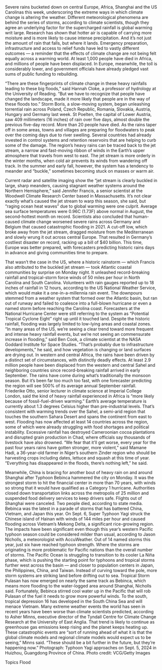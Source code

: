 Severe rains bucketed down on central Europe, Africa, Shanghai and the US Carolinas this week, underscoring the extreme ways in which climate change is altering the weather.
Different meteorological phenomena are behind the series of storms, according to climate scientists, though they agree an underlying factor for the supercharged rainfall is global warming writ large. Research has shown that hotter air is capable of carrying more moisture and is more likely to cause intense precipitation.
And it’s not just the amount of rain that falls, but where it lands. Emergency preparation, infrastructure and access to relief funds have led to vastly different outcomes — a reminder that the effects of climate change are not being felt equally across a warming world. At least 1,000 people have died in Africa, and millions of people have been displaced. In Europe, meanwhile, the toll is considerably lower, and government officials have already pledged vast sums of public funding to rebuilding.

“There are these fingerprints of climate change in these heavy rainfalls leading to these big floods,” said Hannah Cloke, a professor of hydrology at the University of Reading. “But we have to recognize that people have changed the landscape, made it more likely that people are in the way of these floods too.”
Storm Boris, a slow-moving system, began unleashing torrential rain across Poland, Czech Republic, Romania, Slovakia, Austria, Hungary and Germany last week. St Poelten, the capital of Lower Austria, saw 409 millimeters (16 inches) of rain over five days, almost double the previous five-day record. More than 20 people have died.
As the rains taper off in some areas, towns and villages are preparing for floodwaters to peak over the coming days due to river swelling. Several countries had already invested in control systems and retention reservoirs that are helping to curb some of the damage.
The region’s heavy rains can be traced back to the jet stream, a narrow and fast-moving ribbon of winds in the Earth’s upper atmosphere that travels from west to east. The jet stream is more orderly in the winter months, when cold air prevents its winds from wandering off track. In the summer and early fall, however, the system has a tendency to meander and “buckle,” sometimes becoming stuck on masses or warm air.





Current radar and satellite imaging show the “jet stream is clearly buckled in large, sharp meanders, causing stagnant weather systems around the Northern Hemisphere,” said Jennifer Francis, a senior scientist at the Woodwell Climate Research Center based in Massachusetts. It’s not clear exactly what’s caused the jet stream to warp this season, she said, but “raging ocean heat waves” due to global warming were one culprit. Average sea surface temperatures were 0.96C (1.73F) above normal in August, the second-hottest month on record.
Scientists also concluded that human-caused climate change worsened severe rains across Germany and Belgium that caused catastrophic flooding in 2021. A cut-off low, which broke away from the jet stream, dragged moisture from the Mediterranean and slowly wrung it out across central Europe. That resulted in Germany’s costliest disaster on record, racking up a bill of $40 billion. This time, Europe was better prepared, with forecasters predicting historic rains days in advance and giving communities time to prepare.

That wasn’t the case in the US, where a historic rainstorm — which Francis also attributed to the buckled jet stream — took Atlantic coastal communities by surprise on Monday night. It unleashed record-breaking rainfall and tropical-storm force winds of 50 miles per hour in North Carolina and South Carolina. Volunteers with rain gauges reported up to 18 inches of rainfall in 12 hours, according to the US National Weather Service, which would make it a one-in-a-millennia rain event.
The downpours stemmed from a weather system that formed over the Atlantic basin, but ran out of runway and failed to coalesce into a full-blown hurricane or even a named storm before reaching the Carolina coast. Forecasters at the National Hurricane Center were still referring to the system as “Potential Tropical Cyclone Eight” right up until it touched land.
Despite the historic rainfall, flooding was largely limited to low-lying areas and coastal zones. “In many areas of the US, we’re seeing a clear trend toward more frequent and intense heavy rainfall events, but we’re not seeing an commensurate increase in flooding,” said Ben Cook, a climate scientist at the NASA Goddard Institute for Space Studies. “That’s probably due to infrastructure developments,” he said, and how vegetation is changing or land surfaces are drying out.
In western and central Africa, the rains have been driven by a distinct set of circumstances, with distinctly deadly effects.
At least 2.9 million people have been displaced from the western and central Sahel and neighboring countries since record-breaking rainfall arrived in early September. The rains have come during what’s traditionally the monsoon season. But it’s been far too much too fast, with one forecaster predicting the region will see 500% of its average annual September rainfall.
Friederike Otto, senior lecturer in climate science at Imperial College London, said the kind of heavy rainfall experienced in Africa is “more likely because of fossil-fuel-driven warming.” Earth’s average temperature is currently about 1.3 degrees Celsius higher than pre-industrial levels. That’s consistent with warming trends over the Sahel, a semi-arid region that touches the southern Sahara Desert and spans the continent from east to west.
Flooding has now affected at least 14 countries across the region, some of which were already struggling with food shortages and political instability. Excessive rainfall has destroyed Cameroonian cocoa plantations and disrupted grain production in Chad, where officials say thousands of livestock have also drowned.
“We fear that it’ll get worse, every year for the past four years rains have gotten stronger, more violent,” said Mamane Hadi, a 36-year-old farmer in Niger’s southern Zinder region who should be harvesting crops including dates, lettuce and squash at this time of year. “Everything has disappeared in the floods, there’s nothing left,” he said.

Meanwhile, China is bracing for another bout of heavy rain on and around Shanghai after Typhoon Bebinca hammered the city on Monday. It was the strongest storm to hit the financial center in more than 70 years, with winds so strong that it would have qualified as a Category 1 hurricane.
Authorities closed down transportation links across the metropolis of 25 million and suspended food delivery services to keep drivers safe. Flights out of Shanghai were canceled. Two people died, according to state media.
Bebinca was the latest in a parade of storms that has battered China, Vietnam, and Japan this year. On Sept. 6, Super Typhoon Yagi struck the Chinese island of Hainan with winds of 144 miles per hour and caused flooding across Vietnam’s Mekong Delta, a significant rice-growing region.
The impacts have been significant even though this year’s western Pacific typhoon season could be considered milder than usual, according to Jason Nicholls, a meteorologist with AccuWeather. Out of 14 named storms this year, just six have reached typhoon strength.
Where the storms are originating is more problematic for Pacific nations than the overall number of storms. The Pacific Ocean is struggling to transition to its cooler La Niña phase, which is pushing the starting point for typhoons and tropical storms further west across the basin — and closer to population centers in Japan, the Philippines, China, and Taiwan. Instead of curving toward the pole, more storm systems are striking land before drifting out to sea.
Tropical Storm Pulasan has now emerged on nearly the same track as Bebinca, which means more flooding to the water-logged area around Shanghai, Nicholls said. Fortunately, Bebinca stirred cool water up in the Pacific that will rob Pulasan of the fuel it needs to grow more powerful winds. To the south, tropical depression 16 has developed in the South China Sea and will menace Vietnam.
Many extreme weather events the world has seen in recent years have been worse than climate scientists predicted, according to Asher Minns, executive director of the Tyndall Centre for Climate Change Research at the University of East Anglia. That trend is likely to continue as greenhouse gas emissions keep rising and the planet keeps heating up.
These catastrophic events are “sort of running ahead of what it is that the global climate models and regional climate models would expect us to be seeing,” Minns said. “These should be a bit further in the future, but they’re happening now.”
Photograph: Typhoon Yagi approaches on Sept. 5, 2024 in Huizhou, Guangdong Province of China. Photo credit: VCG/Getty Images

Topics
Flood
